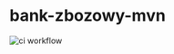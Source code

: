 # bank-zbozowy-mvn

![ci workflow](https://github.com/ReynaX/bank-zbozowy-mvn/actions/workflows/ci.yml/badge.svg)
